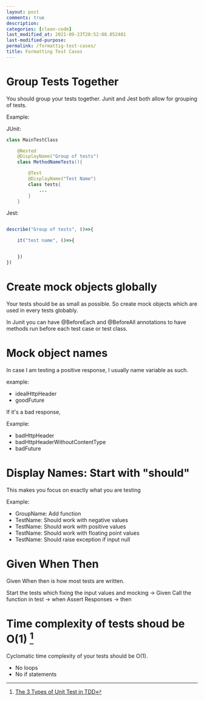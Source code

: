 ```yaml
---
layout: post
comments: true
description:
categories: [clean-code]
last_modified_at: 2021-09-23T20:52:08.052481
last-modified-purpose:
permalink: /formattig-test-cases/
title: Formatting Test Cases
---
```


# Group Tests Together

You should group your tests together. Junit and Jest both allow for grouping of tests.

Example:

JUnit:

```java
class MainTestClass

    @Nested
    @DisplayName("Group of tests")
    class MethodNameTests(){

        @Test
        @DisplayName("Test Name")
        class tests{
            ...
        }
    }
```

Jest:

```js

describe("Group of tests", ()=>{

    it("test name", ()=>{


    })
})

```

# Create mock objects globally

Your tests should be as small as possible. So create mock objects which are used in every tests globably.

In Junit you can have @BeforeEach and @BeforeAll annotations to have methods run before each test case or test class.

# Mock object names

In case I am testing a positive response, I usually name variable as such.

example:
- idealHttpHeader
- goodFuture

If it's a bad response,

Example:
- badHttpHeader
- badHttpHeaderWithoutContentType
- badFuture

# Display Names: Start with "should"

This makes you focus on exactly what you are testing

Example: 
- GroupName: Add function
- TestName: Should work with negative values
- TestName: Should work with positive values
- TestName: Should work with floating point values
- TestName: Should raise exception if input null

# Given When Then

Given When then is how most tests are written.

Start the tests which fixing the input values and mocking -> Given
Call the function in test -> when
Assert Responses -> then

# Time complexity of tests shoud be O(1) [^1]

Cyclomatic time complexity of your tests should be O(1).
- No loops
- No if statements

[^1]: [The 3 Types of Unit Test in TDD](https://www.youtube.com/watch?v=W40mpZP9xQQ)